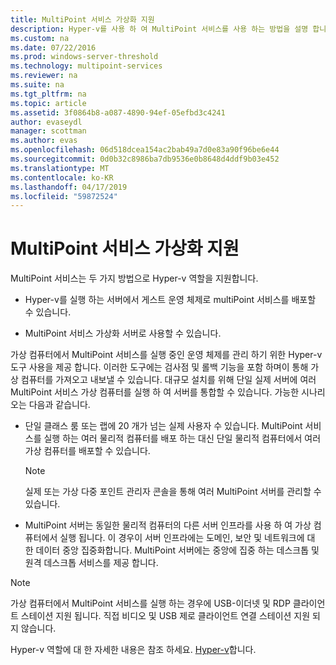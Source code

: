 ```yaml
---
title: MultiPoint 서비스 가상화 지원
description: Hyper-v를 사용 하 여 MultiPoint 서비스를 사용 하는 방법을 설명 합니다.
ms.custom: na
ms.date: 07/22/2016
ms.prod: windows-server-threshold
ms.technology: multipoint-services
ms.reviewer: na
ms.suite: na
ms.tgt_pltfrm: na
ms.topic: article
ms.assetid: 3f0864b8-a087-4890-94ef-05efbd3c4241
author: evaseydl
manager: scottman
ms.author: evas
ms.openlocfilehash: 06d518dcea154ac2bab49a7d0e83a90f96be6e44
ms.sourcegitcommit: 0d0b32c8986ba7db9536e0b8648d4ddf9b03e452
ms.translationtype: MT
ms.contentlocale: ko-KR
ms.lasthandoff: 04/17/2019
ms.locfileid: "59872524"
---
```

# <a name="multipoint-services-virtualization-support"></a>MultiPoint 서비스 가상화 지원
MultiPoint 서비스는 두 가지 방법으로 Hyper-v 역할을 지원합니다.  
  
-   Hyper-v를 실행 하는 서버에서 게스트 운영 체제로 multiPoint 서비스를 배포할 수 있습니다.  
  
-   MultiPoint 서비스 가상화 서버로 사용할 수 있습니다.   
  
가상 컴퓨터에서 MultiPoint 서비스를 실행 중인 운영 체제를 관리 하기 위한 Hyper-v 도구 사용을 제공 합니다. 이러한 도구에는 검사점 및 롤백 기능을 포함 하며이 통해 가상 컴퓨터를 가져오고 내보낼 수 있습니다. 대규모 설치를 위해 단일 실제 서버에 여러 MultiPoint 서비스 가상 컴퓨터를 실행 하 여 서버를 통합할 수 있습니다. 가능한 시나리오는 다음과 같습니다.  
  
-   단일 클래스 룸 또는 랩에 20 개가 넘는 실제 사용자 수 있습니다. MultiPoint 서비스를 실행 하는 여러 물리적 컴퓨터를 배포 하는 대신 단일 물리적 컴퓨터에서 여러 가상 컴퓨터를 배포할 수 있습니다.  
  
    > [!NOTE]  
    > 실제 또는 가상 다중 포인트 관리자 콘솔을 통해 여러 MultiPoint 서버를 관리할 수 있습니다.  
  
-   MultiPoint 서버는 동일한 물리적 컴퓨터의 다른 서버 인프라를 사용 하 여 가상 컴퓨터에서 실행 됩니다. 이 경우이 서버 인프라에는 도메인, 보안 및 네트워크에 대 한 데이터 중앙 집중화합니다. MultiPoint 서버에는 중앙에 집중 하는 데스크톱 및 원격 데스크톱 서비스를 제공 합니다.  
  
> [!NOTE]  
> 가상 컴퓨터에서 MultiPoint 서비스를 실행 하는 경우에 USB-이더넷 및 RDP 클라이언트 스테이션 지원 됩니다. 직접 비디오 및 USB 제로 클라이언트 연결 스테이션 지원 되지 않습니다.  
  
Hyper-v 역할에 대 한 자세한 내용은 참조 하세요. [Hyper-v](../../virtualization/hyper-v/hyper-v-on-windows-server.md)합니다.  